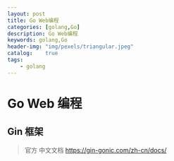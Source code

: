 ```yaml
---
layout: post
title: Go Web编程
categories: [golang,Go]
description: Go Web编程
keywords: golang,Go
header-img: "img/pexels/triangular.jpeg"
catalog:    true
tags:
    - golang
---
```


# Go Web 编程



## Gin 框架

>官方 中文文档 https://gin-gonic.com/zh-cn/docs/
